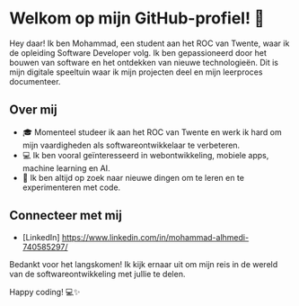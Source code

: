 # Welkom op mijn GitHub-profiel! 👋

Hey daar! Ik ben Mohammad, een student aan het ROC van Twente, waar ik de opleiding Software Developer volg. Ik ben gepassioneerd door het bouwen van software en het ontdekken van nieuwe technologieën. Dit is mijn digitale speeltuin waar ik mijn projecten deel en mijn leerproces documenteer.

## Over mij

- 🎓 Momenteel studeer ik aan het ROC van Twente en werk ik hard om mijn vaardigheden als softwareontwikkelaar te verbeteren.
- 💻 Ik ben vooral geïnteresseerd in webontwikkeling, mobiele apps, machine learning en AI.
- 🌱 Ik ben altijd op zoek naar nieuwe dingen om te leren en te experimenteren met code.

## Connecteer met mij

- [LinkedIn] https://www.linkedin.com/in/mohammad-alhmedi-740585297/

Bedankt voor het langskomen! Ik kijk ernaar uit om mijn reis in de wereld van de softwareontwikkeling met jullie te delen.

Happy coding! 💻✨
